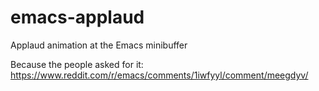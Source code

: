 # emacs-applaud
Applaud animation at the Emacs minibuffer

Because the people asked for it: https://www.reddit.com/r/emacs/comments/1iwfyyl/comment/meegdyv/
